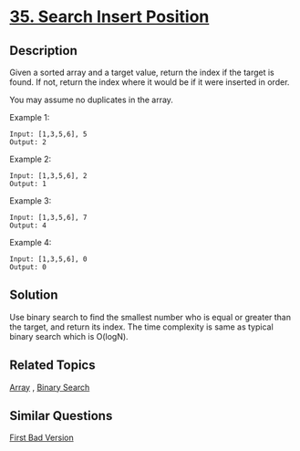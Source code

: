 # [35. Search Insert Position](https://leetcode.com/problems/search-insert-position)

## Description

Given a sorted array and a target value, return the index if the target is found. If not, return the index where it would be if it were inserted in order.

You may assume no duplicates in the array.

Example 1:

```
Input: [1,3,5,6], 5
Output: 2
```

Example 2:

```
Input: [1,3,5,6], 2
Output: 1
```

Example 3:

```
Input: [1,3,5,6], 7
Output: 4
```

Example 4:

```
Input: [1,3,5,6], 0
Output: 0
```

## Solution

Use binary search to find the smallest number who is equal or greater than the target, and return its index. The time complexity is same as typical binary search which is O(logN).

## Related Topics

[Array](https://leetcode.com/tag/array/) , [Binary Search](https://leetcode.com/tag/binary-search/) 

## Similar Questions

[First Bad Version](https://leetcode.com/problems/first-bad-version/)
